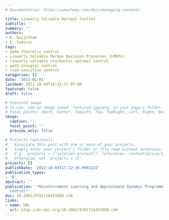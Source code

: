 ```yaml
---
# Documentation: https://wowchemy.com/docs/managing-content/

title: Linearly Solvable Optimal Control
subtitle: ''
summary: ''
authors:
- K. Dvijotham
- E. Todorov
tags:
- game theoretic control
- Linearly Solvable Markov Decision Processes (LMDPs)
- linearly solvable stochastic optimal control
- path-integral control
- risk-sensitive control
categories: []
date: '2013-01-01'
lastmod: 2022-10-04T10:22:37-07:00
featured: false
draft: false

# Featured image
# To use, add an image named `featured.jpg/png` to your page's folder.
# Focal points: Smart, Center, TopLeft, Top, TopRight, Left, Right, BottomLeft, Bottom, BottomRight.
image:
  caption: ''
  focal_point: ''
  preview_only: false

# Projects (optional).
#   Associate this post with one or more of your projects.
#   Simply enter your project's folder or file name without extension.
#   E.g. `projects = ["internal-project"]` references `content/project/deep-learning/index.md`.
#   Otherwise, set `projects = []`.
projects: []
publishDate: '2022-10-04T17:22:36.998322Z'
publication_types:
- '6'
abstract: ''
publication: '*Reinforcement Learning and Approximate Dynamic Programming for Feedback
  Control*'
doi: 10.1002/9781118453988.ch6
links:
- name: URL
  url: http://dx.doi.org/10.1002/9781118453988.ch6
---
```


